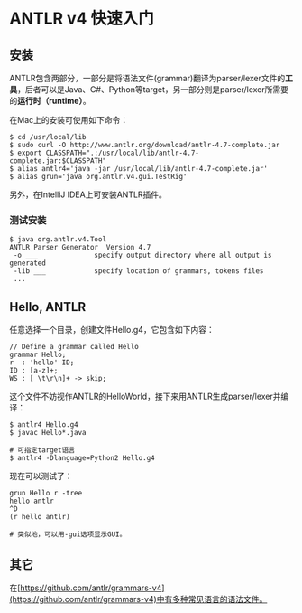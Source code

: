 # ANTLR v4 快速入门

## 安装

ANTLR包含两部分，一部分是将语法文件(grammar)翻译为parser/lexer文件的**工具**，后者可以是Java、C#、Python等target，另一部分则是parser/lexer所需要的**运行时（runtime）**。

在Mac上的安装可使用如下命令：

```shell
$ cd /usr/local/lib
$ sudo curl -O http://www.antlr.org/download/antlr-4.7-complete.jar
$ export CLASSPATH=".:/usr/local/lib/antlr-4.7-complete.jar:$CLASSPATH"
$ alias antlr4='java -jar /usr/local/lib/antlr-4.7-complete.jar'
$ alias grun='java org.antlr.v4.gui.TestRig'
```

另外，在IntelliJ IDEA上可安装ANTLR插件。

### 测试安装

```shell
$ java org.antlr.v4.Tool
ANTLR Parser Generator  Version 4.7
 -o ___              specify output directory where all output is generated
 -lib ___            specify location of grammars, tokens files
 ...
```

## Hello, ANTLR

任意选择一个目录，创建文件Hello.g4，它包含如下内容：

```antlr
// Define a grammar called Hello
grammar Hello;
r  : 'hello' ID;
ID : [a-z]+;
WS : [ \t\r\n]+ -> skip;
```

这个文件不妨视作ANTLR的HelloWorld，接下来用ANTLR生成parser/lexer并编译：

```shell
$ antlr4 Hello.g4
$ javac Hello*.java

# 可指定target语言
$ antlr4 -Dlanguage=Python2 Hello.g4
```

现在可以测试了：

```shell
grun Hello r -tree
hello antlr
^D
(r hello antlr)

# 类似地，可以用-gui选项显示GUI。
```

## 其它

在[https://github.com/antlr/grammars-v4](https://github.com/antlr/grammars-v4)中有多种常见语言的语法文件。

